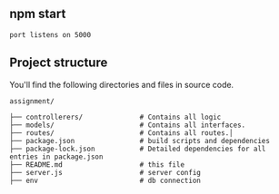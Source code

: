 ## npm start

```
port listens on 5000

```


## Project structure

You'll find the following directories and files in source code.

```
assignment/

├── controllerers/              # Contains all logic
├── models/                     # Contains all interfaces.
├── routes/                     # Contains all routes.│
├── package.json                # build scripts and dependencies
├── package-lock.json           # Detailed dependencies for all entries in package.json
├── README.md                   # this file
├── server.js                   # server config
├── env                         # db connection


```